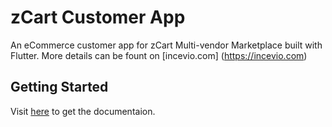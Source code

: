 # zCart Customer App

An eCommerce customer app for zCart Multi-vendor Marketplace built with Flutter. More details can be fount on [incevio.com] (https://incevio.com)

## Getting Started

Visit [here](https://docs.google.com/document/d/1ePDOy6DXPsakY8UOcte8oq_36Ukqo6xfI9yNBnRDxqQ/edit?usp=sharing) to get the documentaion.
